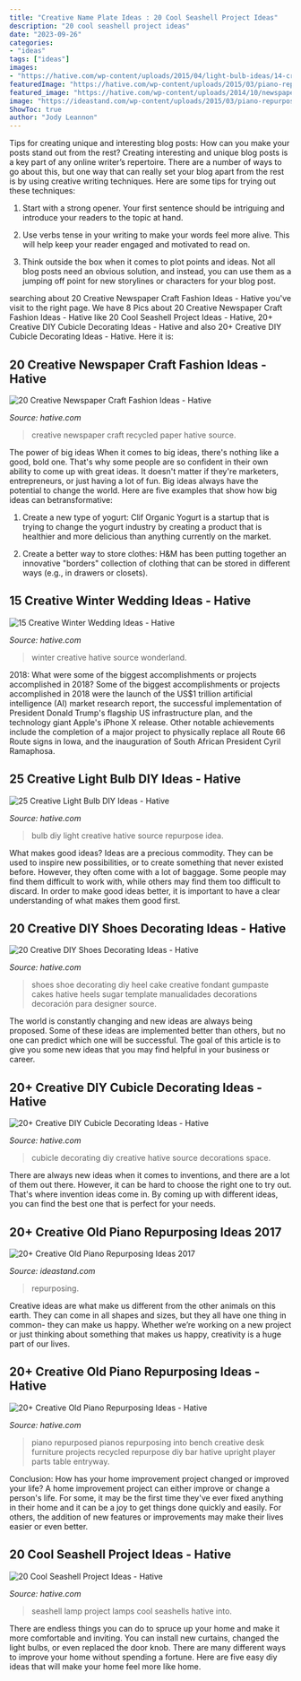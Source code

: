 ```yaml
---
title: "Creative Name Plate Ideas : 20 Cool Seashell Project Ideas"
description: "20 cool seashell project ideas"
date: "2023-09-26"
categories:
- "ideas"
tags: ["ideas"]
images:
- "https://hative.com/wp-content/uploads/2015/04/light-bulb-ideas/14-creative-light-bulb-diy-ideas.jpg"
featuredImage: "https://hative.com/wp-content/uploads/2015/03/piano-repurposing-ideas/7-creative-old-piano-repurposing-ideas.jpg"
featured_image: "https://hative.com/wp-content/uploads/2014/10/newspaper-craft-fashion-ideas/8-creative-newspaper-craft-fashion-ideas.jpg"
image: "https://ideastand.com/wp-content/uploads/2015/03/piano-repurposing-ideas/3-creative-old-piano-repurposing-ideas.jpg"
ShowToc: true
author: "Jody Leannon"
---
```



Tips for creating unique and interesting blog posts: How can you make your posts stand out from the rest?
Creating interesting and unique blog posts is a key part of any online writer’s repertoire. There are a number of ways to go about this, but one way that can really set your blog apart from the rest is by using creative writing techniques. Here are some tips for trying out these techniques:
1. Start with a strong opener. Your first sentence should be intriguing and introduce your readers to the topic at hand.

2. Use verbs tense in your writing to make your words feel more alive. This will help keep your reader engaged and motivated to read on.

3. Think outside the box when it comes to plot points and ideas. Not all blog posts need an obvious solution, and instead, you can use them as a jumping off point for new storylines or characters for your blog post.


	

		
searching about 20 Creative Newspaper Craft Fashion Ideas - Hative you've visit to the right page. We have 8 Pics about 20 Creative Newspaper Craft Fashion Ideas - Hative like 20 Cool Seashell Project Ideas - Hative, 20+ Creative DIY Cubicle Decorating Ideas - Hative and also 20+ Creative DIY Cubicle Decorating Ideas - Hative. Here it is:
		
    
## 20 Creative Newspaper Craft Fashion Ideas - Hative

<img loading=lazy src="https://hative.com/wp-content/uploads/2014/10/newspaper-craft-fashion-ideas/8-creative-newspaper-craft-fashion-ideas.jpg" onerror="this.onerror=null;this.src='https://tse4.mm.bing.net/th?id=OIP._4cEe71YtSgyf5UpctjbPQHaM-&amp;pid=15.1';" alt="20 Creative Newspaper Craft Fashion Ideas - Hative">

_Source: hative.com_

>creative newspaper craft recycled paper hative source. 

	

The power of big ideas
When it comes to big ideas, there's nothing like a good, bold one. That's why some people are so confident in their own ability to come up with great ideas. It doesn't matter if they're marketers, entrepreneurs, or just having a lot of fun. Big ideas always have the potential to change the world. Here are five examples that show how big ideas can betransformative:
1. Create a new type of yogurt: Clif Organic Yogurt is a startup that is trying to change the yogurt industry by creating a product that is healthier and more delicious than anything currently on the market.

2. Create a better way to store clothes: H&M has been putting together an innovative "borders" collection of clothing that can be stored in different ways (e.g., in drawers or closets).

    
## 15 Creative Winter Wedding Ideas - Hative

<img loading=lazy src="https://hative.com/wp-content/uploads/2014/11/winter-wedding-ideas/6-creative-winter-wedding-ideas.jpg" onerror="this.onerror=null;this.src='https://tse2.mm.bing.net/th?id=OIP.hOg-SMJphY2IVrwydnHPBgHaJ5&amp;pid=15.1';" alt="15 Creative Winter Wedding Ideas - Hative">

_Source: hative.com_

>winter creative hative source wonderland. 

	

2018: What were some of the biggest accomplishments or projects accomplished in 2018?
Some of the biggest accomplishments or projects accomplished in 2018 were the launch of the US$1 trillion artificial intelligence (AI) market research report, the successful implementation of President Donald Trump's flagship US infrastructure plan, and the technology giant Apple's iPhone X release. Other notable achievements include the completion of a major project to physically replace all Route 66 Route signs in Iowa, and the inauguration of South African President Cyril Ramaphosa.

    
## 25 Creative Light Bulb DIY Ideas - Hative

<img loading=lazy src="https://hative.com/wp-content/uploads/2015/04/light-bulb-ideas/14-creative-light-bulb-diy-ideas.jpg" onerror="this.onerror=null;this.src='https://tse1.mm.bing.net/th?id=OIP.Yh8nzGMYRg4LfAP_tIg9agHaLH&amp;pid=15.1';" alt="25 Creative Light Bulb DIY Ideas - Hative">

_Source: hative.com_

>bulb diy light creative hative source repurpose idea. 

	

What makes good ideas?
Ideas are a precious commodity. They can be used to inspire new possibilities, or to create something that never existed before. However, they often come with a lot of baggage. Some people may find them difficult to work with, while others may find them too difficult to discard. In order to make good ideas better, it is important to have a clear understanding of what makes them good first.

    
## 20 Creative DIY Shoes Decorating Ideas - Hative

<img loading=lazy src="https://hative.com/wp-content/uploads/2014/07/shoes-decorating-ideas/9-shoes-decorating-ideas.jpg" onerror="this.onerror=null;this.src='https://tse4.mm.bing.net/th?id=OIP.oCan4jxfgrtWtJrQ2-iFEgHaGd&amp;pid=15.1';" alt="20 Creative DIY Shoes Decorating Ideas - Hative">

_Source: hative.com_

>shoes shoe decorating diy heel cake creative fondant gumpaste cakes hative heels sugar template manualidades decorations decoración para designer source. 

	

The world is constantly changing and new ideas are always being proposed. Some of these ideas are implemented better than others, but no one can predict which one will be successful. The goal of this article is to give you some new ideas that you may find helpful in your business or career.

    
## 20+ Creative DIY Cubicle Decorating Ideas - Hative

<img loading=lazy src="https://hative.com/wp-content/uploads/2014/06/cubicle-decorating-ideas/4-cubicle-decorating-ideas.jpg" onerror="this.onerror=null;this.src='https://tse3.mm.bing.net/th?id=OIP.VHOx8lixeW7JpfU3SP7vlgHaJ4&amp;pid=15.1';" alt="20+ Creative DIY Cubicle Decorating Ideas - Hative">

_Source: hative.com_

>cubicle decorating diy creative hative source decorations space. 

	

There are always new ideas when it comes to inventions, and there are a lot of them out there. However, it can be hard to choose the right one to try out. That's where invention ideas come in. By coming up with different ideas, you can find the best one that is perfect for your needs.

    
## 20+ Creative Old Piano Repurposing Ideas 2017

<img loading=lazy src="https://ideastand.com/wp-content/uploads/2015/03/piano-repurposing-ideas/3-creative-old-piano-repurposing-ideas.jpg" onerror="this.onerror=null;this.src='https://tse4.mm.bing.net/th?id=OIP.fZyI6Aend51J7hFtCSwxMQAAAA&amp;pid=15.1';" alt="20+ Creative Old Piano Repurposing Ideas 2017">

_Source: ideastand.com_

>repurposing. 

	

Creative ideas are what make us different from the other animals on this earth. They can come in all shapes and sizes, but they all have one thing in common- they can make us happy. Whether we’re working on a new project or just thinking about something that makes us happy, creativity is a huge part of our lives.

    
## 20+ Creative Old Piano Repurposing Ideas - Hative

<img loading=lazy src="https://hative.com/wp-content/uploads/2015/03/piano-repurposing-ideas/7-creative-old-piano-repurposing-ideas.jpg" onerror="this.onerror=null;this.src='https://tse2.mm.bing.net/th?id=OIP.liKZGfLkYBSjOalMvw8GbAHaJ4&amp;pid=15.1';" alt="20+ Creative Old Piano Repurposing Ideas - Hative">

_Source: hative.com_

>piano repurposed pianos repurposing into bench creative desk furniture projects recycled repurpose diy bar hative upright player parts table entryway. 

	

Conclusion: How has your home improvement project changed or improved your life?
A home improvement project can either improve or change a person's life. For some, it may be the first time they've ever fixed anything in their home and it can be a joy to get things done quickly and easily. For others, the addition of new features or improvements may make their lives easier or even better.

    
## 20 Cool Seashell Project Ideas - Hative

<img loading=lazy src="https://hative.com/wp-content/uploads/2014/12/seashell-project-ideas/13-seashell-lamp.jpg" onerror="this.onerror=null;this.src='https://tse3.mm.bing.net/th?id=OIP.qCJraIMZYB5f4uhH387v3AHaLd&amp;pid=15.1';" alt="20 Cool Seashell Project Ideas - Hative">

_Source: hative.com_

>seashell lamp project lamps cool seashells hative into. 

	

There are endless things you can do to spruce up your home and make it more comfortable and inviting. You can install new curtains, changed the light bulbs, or even replaced the door knob. There are many different ways to improve your home without spending a fortune. Here are five easy diy ideas that will make your home feel more like home.

